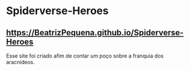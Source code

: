 # Spiderverse-Heroes
## https://BeatrizPequena.github.io/Spiderverse-Heroes

Esse site foi criado afim de contar um poço sobre a franquia dos aracnídeos.

